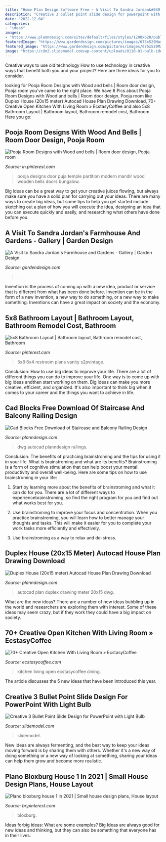 ```yaml
---
title: "Home Plan Design Software Free ~ A Visit To Sandra Jordan&#039;s Farmhouse And Gardens"
description: "Creative 3 bullet point slide design for powerpoint with light bulb"
date: "2022-12-04"
categories:
- "ideas"
images:
- "https://www.planndesign.com/sites/default/files/styles/1200x620/public/2020/04/duplex-house-20x15-meter-autocad-house-plan-drawing-download.jpg?itok=Qrk1bbDt"
featuredImage: "https://www.gardendesign.com/pictures/images/675x529Max/a-visit-to-sandra-jordan-s-farmhouse-and-gardens_42/garden-design_6836.jpg"
featured_image: "https://www.gardendesign.com/pictures/images/675x529Max/a-visit-to-sandra-jordan-s-farmhouse-and-gardens_42/garden-design_6836.jpg"
image: "https://cdn2.slidemodel.com/wp-content/uploads/8110-01-bulb-idea-powerpoint-template-11.jpg"
---
```



Creative ways to use old technology
How to use technology in creative ways that benefit both you and your project? Here are three ideas for you to consider.

	

		
looking for Pooja Room Designs with Wood and bells | Room door design, Pooja room you've came to the right place. We have 8 Pics about Pooja Room Designs with Wood and bells | Room door design, Pooja room like Duplex House (20x15 meter) Autocad House Plan Drawing Download, 70+ Creative Open Kitchen With Living Room » EcstasyCoffee and also 5x8 Bathroom Layout | Bathroom layout, Bathroom remodel cost, Bathroom. Here you go:
		
    
## Pooja Room Designs With Wood And Bells | Room Door Design, Pooja Room

<img loading=lazy src="https://i.pinimg.com/736x/2f/fc/ec/2ffcec2b42e7a486a2a553a94b113fa9.jpg" onerror="this.onerror=null;this.src='https://tse1.mm.bing.net/th?id=OIP.ThyhzRO84C1F5bLyxTjAKAHaJ4&amp;pid=15.1';" alt="Pooja Room Designs with Wood and bells | Room door design, Pooja room">

_Source: in.pinterest.com_

>pooja designs door puja temple partition modern mandir wood wooden bells doors bungalow. 

	

Big ideas can be a great way to get your creative juices flowing, but always make sure you have a solid plan for carrying out your ideas. There are many ways to create big ideas, but some tips to help you get started include sketching out a plan of how you will execute the idea, designing an idea that you can execute quickly and easily, and researching what others have done before you.

    
## A Visit To Sandra Jordan&#039;s Farmhouse And Gardens - Gallery | Garden Design

<img loading=lazy src="https://www.gardendesign.com/pictures/images/675x529Max/a-visit-to-sandra-jordan-s-farmhouse-and-gardens_42/garden-design_6836.jpg" onerror="this.onerror=null;this.src='https://tse4.mm.bing.net/th?id=OIP.Zbw6s3R86V8iHgllZIn3UQHaE8&amp;pid=15.1';" alt="A Visit to Sandra Jordan&#039;s Farmhouse and Gardens - Gallery | Garden Design">

_Source: gardendesign.com_

>. 

	

Invention is the process of coming up with a new idea, product or service that is different from what has been done before. Invention can be in the form of a new invention, a new way to do something, or a new way to make something. Inventions can have a great impact on society and the economy.

    
## 5x8 Bathroom Layout | Bathroom Layout, Bathroom Remodel Cost, Bathroom

<img loading=lazy src="https://i.pinimg.com/736x/1a/2e/a9/1a2ea9dd4c4761aca3b0c0d31bc7200c.jpg" onerror="this.onerror=null;this.src='https://tse3.mm.bing.net/th?id=OIP.N_47sUvDSsdAGsfWEhQbZwHaJ4&amp;pid=15.1';" alt="5x8 Bathroom Layout | Bathroom layout, Bathroom remodel cost, Bathroom">

_Source: pinterest.com_

>5x8 6x4 restroom plans vanity s2pvintage. 

	

Conclusion: How to use big ideas to improve your life.
There are a lot of different things you can do to improve your life. One way is to come up with big ideas andthen start working on them. Big ideas can make you more creative, efficient, and organized. It's also important to think big when it comes to your career and the things you want to achieve in life.

    
## Cad Blocks Free Download Of Staircase And Balcony Railing Design

<img loading=lazy src="https://www.planndesign.com/sites/default/files/styles/1200x620/public/2019/09/cad-blocks-free-download-of-staircase-and-balcony-railing-design.jpg?itok=Tw5vCTNT" onerror="this.onerror=null;this.src='https://tse1.mm.bing.net/th?id=OIP._K1sWdSo0imNh5bkfZviHQHaD0&amp;pid=15.1';" alt="Cad Blocks Free Download of Staircase and Balcony Railing Design">

_Source: planndesign.com_

>dwg autocad planndesign railings. 

	

Conclusion: The benefits of practicing brainstroming and the tips for using it in your life.
What is brainstroming and what are its benefits? Brainstroming is a form of cognitive stimulation that can help boost your mental productivity and overall well-being. Here are some tips on how to use brainstroming in your life: 
1. Start by learning more about the benefits of brainstroming and what it can do for you. There are a lot of different ways to experiencebrainstroming, so find the right program for you and find out what works best for you. 

2. Use brainstroming to improve your focus and concentration. When you practice brainstroming, you will learn how to better manage your thoughts and tasks. This will make it easier for you to complete your work tasks more efficiently and effectively. 

3. Use brainstroming as a way to relax and de-stress.

    
## Duplex House (20x15 Meter) Autocad House Plan Drawing Download

<img loading=lazy src="https://www.planndesign.com/sites/default/files/styles/1200x620/public/2020/04/duplex-house-20x15-meter-autocad-house-plan-drawing-download.jpg?itok=Qrk1bbDt" onerror="this.onerror=null;this.src='https://tse3.mm.bing.net/th?id=OIP.yOSg6xW9mz_J1lmBAQPz9QHaD0&amp;pid=15.1';" alt="Duplex House (20x15 meter) Autocad House Plan Drawing Download">

_Source: planndesign.com_

>autocad plan duplex drawing meter 20x15 dwg. 

	

What are the new ideas?
There are a number of new ideas bubbling up in the world and researchers are exploring them with interest. Some of these ideas may seem crazy, but if they work they could have a big impact on society.

    
## 70+ Creative Open Kitchen With Living Room » EcstasyCoffee

<img loading=lazy src="https://i2.wp.com/www.ecstasycoffee.com/wp-content/uploads/2018/05/Open-Kitchen-with-Living-Room-8.jpg?resize=750%2C1061" onerror="this.onerror=null;this.src='https://tse2.mm.bing.net/th?id=OIP.fpDlpPqPJz62YgjIabSqqgHaKe&amp;pid=15.1';" alt="70+ Creative Open Kitchen With Living Room » EcstasyCoffee">

_Source: ecstasycoffee.com_

>kitchen living open ecstasycoffee dining. 

	

The article discusses the 5 new ideas that have been introduced this year.

    
## Creative 3 Bullet Point Slide Design For PowerPoint With Light Bulb

<img loading=lazy src="https://cdn2.slidemodel.com/wp-content/uploads/8110-01-bulb-idea-powerpoint-template-11.jpg" onerror="this.onerror=null;this.src='https://tse3.mm.bing.net/th?id=OIP.XdQl870qxEUdDSBgiNa0cgHaEK&amp;pid=15.1';" alt="Creative 3 Bullet Point Slide Design for PowerPoint with Light Bulb">

_Source: slidemodel.com_

>slidemodel. 

	

New ideas are always fermenting, and the best way to keep your ideas moving forward is by sharing them with others. Whether it's a new way of doing something or a new way of looking at something, sharing your ideas can help them grow and become more realistic.

    
## Plano Bloxburg House 1 In 2021 | Small House Design Plans, House Layout

<img loading=lazy src="https://i.pinimg.com/736x/af/59/ae/af59ae221096de6774f65ae606f1da6d.jpg" onerror="this.onerror=null;this.src='https://tse3.mm.bing.net/th?id=OIP.sFq92qL88_1qUigud3vVMQHaHp&amp;pid=15.1';" alt="Plano bloxburg house 1 in 2021 | Small house design plans, House layout">

_Source: br.pinterest.com_

>bloxburg. 

	

Ideas forbig ideas: What are some examples?
Big Ideas are always good for new ideas and thinking, but they can also be something that everyone has in their lives.

